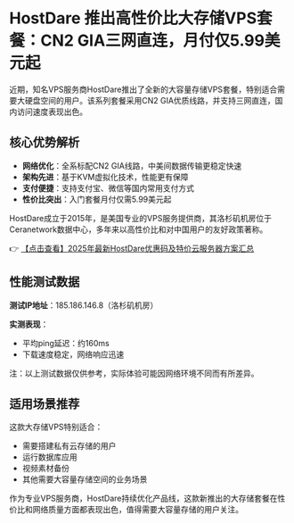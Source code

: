 # HostDare 推出高性价比大存储VPS套餐：CN2 GIA三网直连，月付仅5.99美元起

近期，知名VPS服务商HostDare推出了全新的大容量存储VPS套餐，特别适合需要大硬盘空间的用户。该系列套餐采用CN2 GIA优质线路，并支持三网直连，国内访问速度表现出色。

## 核心优势解析

- **网络优化**：全系标配CN2 GIA线路，中美间数据传输更稳定快速
- **架构先进**：基于KVM虚拟化技术，性能更有保障
- **支付便捷**：支持支付宝、微信等国内常用支付方式
- **性价比突出**：入门套餐月付仅需5.99美元起

HostDare成立于2015年，是美国专业的VPS服务提供商，其洛杉矶机房位于Ceranetwork数据中心，多年来以高性价比和对中国用户的友好政策著称。

👉 [【点击查看】2025年最新HostDare优惠码及特价云服务器方案汇总](https://bit.ly/hostdare)

## 性能测试数据

**测试IP地址**：185.186.146.8（洛杉矶机房）

**实测表现**：
- 平均ping延迟：约160ms
- 下载速度稳定，网络响应迅速

注：以上测试数据仅供参考，实际体验可能因网络环境不同而有所差异。

## 适用场景推荐

这款大存储VPS特别适合：
- 需要搭建私有云存储的用户
- 运行数据库应用
- 视频素材备份
- 其他需要大容量存储空间的业务场景

作为专业VPS服务商，HostDare持续优化产品线，这款新推出的大存储套餐在性价比和网络质量方面都表现出色，值得需要大容量存储的用户关注。